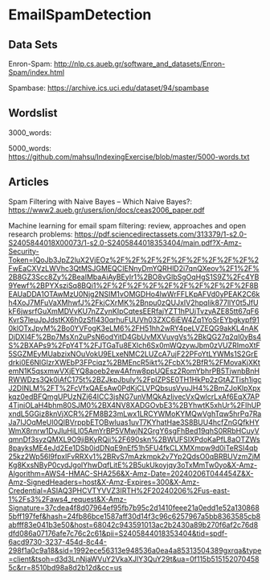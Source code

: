 # EmailSpamDetection

## Data Sets

Enron-Spam: http://nlp.cs.aueb.gr/software_and_datasets/Enron-Spam/index.html

Spambase: https://archive.ics.uci.edu/dataset/94/spambase

## Wordslist

3000_words:

5000_words: https://github.com/mahsu/IndexingExercise/blob/master/5000-words.txt

## Articles

Spam Filtering with Naive Bayes – Which Naive Bayes?: https://www2.aueb.gr/users/ion/docs/ceas2006_paper.pdf

Machine learning for email spam filtering: review, approaches and open research problems: https://pdf.sciencedirectassets.com/313379/1-s2.0-S2405844018X00073/1-s2.0-S2405844018353404/main.pdf?X-Amz-Security-Token=IQoJb3JpZ2luX2VjEOz%2F%2F%2F%2F%2F%2F%2F%2F%2F%2FwEaCXVzLWVhc3QtMSJGMEQCIENnyDmYQRHlD2i7qnQXeov%2F1%2F%2B8GZ3Scc8Zy%2BeaIMbaAiAyBEyIr1%2BO8vGlbSgOqHgS1S9Z%2Fc4YB9Yewf%2BPYXsziSq8BQi1%2F%2F%2F%2F%2F%2F%2F%2F%2F%2F8BEAUaDDA1OTAwMzU0Njg2NSIM1vOMGDHo4lwWrFFLKpAFVd0yPEAK2C6kh4XoJ7MFuVaXMhwfJ%2FkjCXrMK%2Bnpu0zQUJxIV2hpqlik877llY0t5JfUkF6jwsrfGuXmMDVvKU7nZZynKIpCqtesEERfajYZT1hPUjTvzyAZE85tt67qF6KvrS7leuJpJdstKX6h0zSfI430qrhuFUUVh03ZXC6iEW4Zq1YoSrEYbgkypf910klOTxJpvM%2Bo0YVFogK3eLM6%2FH51hh2wRY4peLVZEQG9akKL4nAKDjDXI4F%2Bp7MsXn2uPsN6odYitD4GbUvMXVuvgVs%2BkQG27q2qI0yBs4S%2BXAPs9%2FpY4T%2FJTGaTu8EXlch6Sx0mWQzywJbm0zVUZRImoXtF5SGZMEyMUabzixNOuVokU9ELxeNMC2LUZcA7ujF22PFoYtLYWMs1S2GrEdrki0E6NlGlzrXWEbP3FPciqz%2BMEncR5ikt%2FcbX%2BfR%2FMovaKjXKtemN1K5qsxmwVXjEYQ8aoeb2ew4Afnw8ppUQEsz2RomYbhrPB5TjwnbBnHRWWDzs3Qk0iAfC175t%2BZJkpJbuly%2FpIZPSE0TH1HkPp2zGtAZTish1igcJ2DINLM%2FT%2FcVfxQAEsAw0PdKjCLVPQbsusVyuJH4%2BmZJoKlpXpxkqz0edBFQmgUPUzNZj64ICC3jsNG7unVMQkAzIjvecVxQwlcrLxAf6EqX7AP4TjniOLaH4bhm80SJM0%2BX4NV8XADGOvbE3%2BYhwtK5xhUr%2FIhUPxndL5GGiz8knVjXCR%2FM8B23mLwx1LRCYWMoKYMQwVghTqw5hrPq7RaJa7IJOqMeUI0QlBVrppbETOBwIuas1uvT7KYhatHae3S8BUU4hcfZnGQfkHYWmX8rnrw1DyJluHiLl05AmYrBP5VMwjN2GrgY6sgFhBed19qhS0RRbHCuyVqmnDf3syzQMXL9O9jiBKyRQji%2F690skn%2BWUFSIXPdoKaPfL8aOTZWs8payksME4eJd2Ee1DSb0idDNqE9nEf51h5FU4fkCLXMXmpw9d0iTeRSI4qb25kz2Wp56l9fpxIFvRRXv1%2BRvS7mAzkmpk2v7Yp2QdsO0qBRBUVzmZjMKg8KxsNByP0cydJgolYhwDqfLitE%2B5ukUkoyjqy3oTxMmTw0yo&X-Amz-Algorithm=AWS4-HMAC-SHA256&X-Amz-Date=20240206T044454Z&X-Amz-SignedHeaders=host&X-Amz-Expires=300&X-Amz-Credential=ASIAQ3PHCVTYVVZ3IRTH%2F20240206%2Fus-east-1%2Fs3%2Faws4_request&X-Amz-Signature=37cdea4f8d07964ef95fb7b95c2d1410feee21a0edd1e52a1308685bff197fef&hash=24fb86bce1587aff30d14f3c96c6257967a5bb8363585cb8abfff83e041b3e50&host=68042c943591013ac2b2430a89b270f6af2c76d8dfd086a07176afe7c76c2c61&pii=S2405844018353404&tid=spdf-6acd9730-3237-454d-8c44-298f1a0c9a18&sid=1992ece56313e948536a0ea4a85313504389gxrqa&type=client&tsoh=d3d3LnNjaWVuY2VkaXJlY3QuY29t&ua=0f115b5151520704585c&rr=8510bd98a8d2b12d&cc=us



